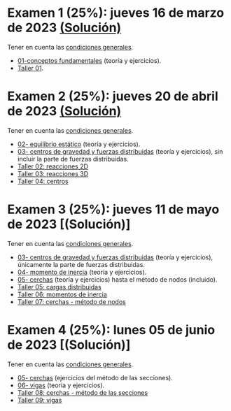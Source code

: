 
# Examen 1 (25%): jueves 16 de marzo de 2023 [(Solución)](/docs/SOL-examen_1-2023-1s.pdf)
Tener en cuenta las [condiciones generales](/docs/cronograma_2023-1s.md#sobre-la-evaluación).

- [01-conceptos fundamentales](https://drive.google.com/file/d/1wHVbaJxeK1ICHDDJ3cXFpDhef2HDRwxe/view) (teoría y ejercicios).
- [Taller 01](https://drive.google.com/file/d/1y1wtrcX0VtL_hD6Vs7VCk9YncGb-i4BN/view).

# Examen 2 (25%): jueves 20 de abril de 2023 [(Solución)](/docs/SOL-examen_2-2023-1s.pdf)
Tener en cuenta las [condiciones generales](/docs/cronograma_2023-1s.md#sobre-la-evaluación).

- [02- equilibrio estático](https://drive.google.com/file/d/1zGMlxq3HT2ADkKtL_xXswFduoYsWvPFG/view?usp=sharing) (teoría y ejercicios).
- [03- centros de gravedad y fuerzas distribuidas](https://drive.google.com/file/d/1zoq5rxK4id7QVuzhLjPVIDnWY4Xs8iBy/view?usp=sharing) (teoría y ejercicios), sin incluir la parte de fuerzas distribuidas.
- [Taller 02: reacciones 2D](https://drive.google.com/file/d/1yuF4Hzw_owZJmIjyCq5iv2UBboXlzvCA/view?usp=sharing)
- [Taller 03: reacciones 3D](https://drive.google.com/file/d/1zNzEq6rsMotcjNFeGPsIotyHfy1lWOIt/view?usp=sharing)
- [Taller 04: centros](https://drive.google.com/file/d/10V0eGGvVckRcqHWqJxOgWPQGiVQ5Looi/view?usp=sharing)


# Examen 3 (25%): jueves 11 de mayo de 2023 [(Solución)]
Tener en cuenta las [condiciones generales](/docs/cronograma_2023-1s.md#sobre-la-evaluación).
- [03- centros de gravedad y fuerzas distribuidas](https://drive.google.com/file/d/1zoq5rxK4id7QVuzhLjPVIDnWY4Xs8iBy/view?usp=sharing) (teoría y ejercicios), únicamente la parte de fuerzas distribuidas.
- [04- momento de inercia](https://drive.google.com/file/d/1I7kO0bDeBa2wgW3hK-erDytze_oy4M1J/view?usp=sharing) (teoría y ejercicios).
- [05- cerchas](https://drive.google.com/file/d/1P74bk-mspZr-gRC4DT4WA-CABK4lTp2s/view?usp=sharing) (teoría y ejercicios) hasta el método de nodos (incluido).
- [Taller 05: cargas distribuidas](https://drive.google.com/open?id=1LB7G1jtXeZ0A4roDUGufIW5ojbx6oDJn&authuser=jnramirezg%40unal.edu.co&usp=drive_fs)
- [Taller 06: momentos de inercia](https://drive.google.com/file/d/1Rjge0tDraPtNmoHrITthDeEoEQZlkgeq/view?usp=sharing)
- [Taller 07: cerchas - método de nodos](https://drive.google.com/file/d/1UhuCw9ak5HqgBiib54v2zJfD6oDVpnwE/view?usp=sharing)

# Examen 4 (25%): lunes 05 de junio de 2023 [(Solución)]
Tener en cuenta las [condiciones generales](/docs/cronograma_2023-1s.md#sobre-la-evaluación).
- [05- cerchas](https://drive.google.com/file/d/1P74bk-mspZr-gRC4DT4WA-CABK4lTp2s/view?usp=sharing) (ejercicios del método de las secciones).
- [06- vigas](https://drive.google.com/file/d/1gt5SW00SKDwN_6rJtC80heJd0rLaJq_y/view?usp=sharing) (teoría y ejercicios).
- [Taller 08: cerchas - método de las secciones](https://drive.google.com/file/d/1gsBc8e6BFxqH3mZLs8u0BQ5sz-b1XkUC/view?usp=sharing)
- [Taller 09: vigas](https://drive.google.com/file/d/1iF9MtwByNULjmcM5ly8jNQRWG9fzCeHC/view?usp=sharing)

